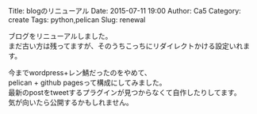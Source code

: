 Title: blogのリニューアル
Date: 2015-07-11 19:00
Author: Ca5
Category: create
Tags: python,pelican
Slug: renewal

ブログをリニューアルしました。  
まだ古い方は残ってますが、そのうちこっちにリダイレクトかける設定いれます。  
  
今までwordpress+レン鯖だったのをやめて、  
pelican + github pagesって構成にしてみました。  
最新のpostをtweetするプラグインが見つからなくて自作したりしてます。  
気が向いたら公開するかもしれません。
